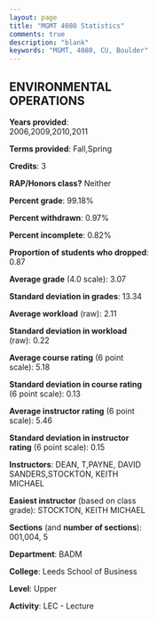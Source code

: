 ```yaml
---
layout: page
title: "MGMT 4080 Statistics"
comments: true
description: "blank"
keywords: "MGMT, 4080, CU, Boulder"
--- 
```

<head>
<script src="https://ajax.googleapis.com/ajax/libs/jquery/2.1.3/jquery.min.js"></script>
<script src="https://dl.dropboxusercontent.com/s/pc42nxpaw1ea4o9/highcharts.js?dl=0"></script>
<!-- <script src="../assets/js/highcharts.js"></script> -->
<style type="text/css">@font-face {
	font-family: "Bebas Neue";
	src: url(https://www.filehosting.org/file/details/544349/BebasNeue%20Regular.otf) format("opentype");
	}
	h1.Bebas { 
		font-family: "Bebas Neue", Verdana, Tahoma;
	}
</style>
</head>
<body>
	<div id="container" style="float: right; width: 45%; height: 88%; margin-left: 2.5%; margin-right: 2.5%;"></div>
	<script language="JavaScript">
		$(document).ready(function() {
		var chart = {type: 'column'};
		var title = {text: 'Grade Distribution'};
		var xAxis = {categories: ['A','B','C','D','F'],crosshair: true};
		var yAxis = {min: 0,title: {text: 'Percentage'}};
		var tooltip = {headerFormat: '<center><b><span style="font-size:20px">{point.key}</span></b></center>',
		               pointFormat: '<td style="padding:0"><b>{point.y:.1f}%</b></td>',
		               footerFormat: '</table>',shared: true,useHTML: true};
		var plotOptions = {column: {pointPadding: 0.0,borderWidth: 0}};  
		var credits = {enabled: false};var series= [{name: 'Percent',data: [25.22,63.72,9.73,0.44,0.88,]}];
		var json = {};
		json.chart = chart;
		json.title = title;
		json.tooltip = tooltip;
		json.xAxis = xAxis;
		json.yAxis = yAxis;  
		json.series = series;
		json.plotOptions = plotOptions;  
		json.credits = credits;
		$('#container').highcharts(json);
	});
	</script>
</body>
			   
## ENVIRONMENTAL OPERATIONS

**Years provided**: 2006,2009,2010,2011

**Terms provided**: Fall,Spring

**Credits**: 3

**RAP/Honors class?** Neither

**Percent grade**: 99.18%

**Percent withdrawn**: 0.97%

**Percent incomplete**: 0.82%

**Proportion of students who dropped**: 0.87

**Average grade** (4.0 scale): 3.07

**Standard deviation in grades**: 13.34

**Average workload** (raw): 2.11

**Standard deviation in workload** (raw): 0.22

**Average course rating** (6 point scale): 5.18

**Standard deviation in course rating** (6 point scale): 0.13

**Average instructor rating** (6 point scale): 5.46

**Standard deviation in instructor rating** (6 point scale): 0.15

**Instructors**: DEAN, T,PAYNE, DAVID SANDERS,STOCKTON, KEITH MICHAEL

**Easiest instructor** (based on class grade): STOCKTON, KEITH MICHAEL

**Sections** (and **number of sections**): 001,004, 5

**Department**: BADM

**College**: Leeds School of Business

**Level**: Upper

**Activity**: LEC - Lecture